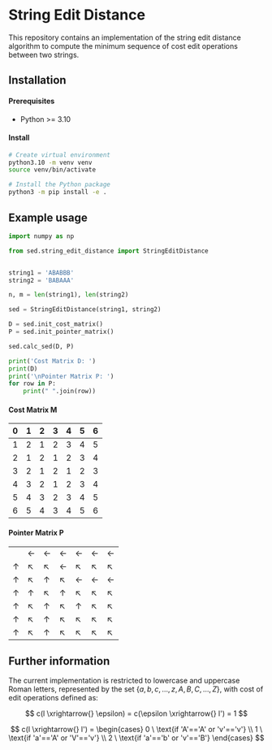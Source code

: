 # String Edit Distance

This repository contains an implementation of the string edit distance algorithm to compute the minimum sequence of cost edit operations between two strings.

## Installation

#### Prerequisites
- Python >= 3.10

#### Install
```bash
# Create virtual environment
python3.10 -m venv venv
source venv/bin/activate

# Install the Python package
python3 -m pip install -e .
```

## Example usage
```python
import numpy as np

from sed.string_edit_distance import StringEditDistance


string1 = 'ABABBB'
string2 = 'BABAAA'

n, m = len(string1), len(string2)

sed = StringEditDistance(string1, string2)

D = sed.init_cost_matrix()
P = sed.init_pointer_matrix()

sed.calc_sed(D, P)

print('Cost Matrix D: ')
print(D)
print('\nPointer Matrix P: ')
for row in P:
    print(" ".join(row))
```

#### Cost Matrix M

|   0 | 1 | 2 | 3 | 4 | 5 | 6 |
|-----|---|---|---|---|---|---|
| 1   | 2 | 1 | 2 | 3 | 4 | 5 |
| 2   | 1 | 2 | 1 | 2 | 3 | 4 |
| 3   | 2 | 1 | 2 | 1 | 2 | 3 |
| 4   | 3 | 2 | 1 | 2 | 3 | 4 |
| 5   | 4 | 3 | 2 | 3 | 4 | 5 |
| 6   | 5 | 4 | 3 | 4 | 5 | 6 |

#### Pointer Matrix P

|   |   |   |   |   |   |   |
|---|---|---|---|---|---|---|
|   | ← | ← | ← | ← | ← | ← |
| ↑ | ↖ | ↖ | ← | ↖ | ↖ | ↖ |
| ↑ | ↖ | ↑ | ↖ | ← | ← | ← |
| ↑ | ↑ | ↖ | ↑ | ↖ | ↖ | ↖ |
| ↑ | ↖ | ↑ | ↖ | ↑ | ↖ | ↖ |
| ↑ | ↖ | ↑ | ↖ | ↖ | ↖ | ↖ |
| ↑ | ↖ | ↑ | ↖ | ↖ | ↖ | ↖ |

## Further information

The current implementation is restricted to lowercase and uppercase Roman letters, represented by the set $\{a, b, c, \ldots, z, A, B, C, \ldots, Z\}$, with cost of edit operations defined as:

$$
c(l \xrightarrow{} \epsilon) = c(\epsilon \xrightarrow{} l') = 1
$$

$$
c(l \xrightarrow{} l') = \begin{cases}
    0 \ \text{if 'A'=='A' or 'v'=='v'} \\
    1 \ \text{if 'a'=='A' or 'V'=='v'} \\
    2 \ \text{if 'a'=='b' or 'v'=='B'}
    \end{cases}
$$
